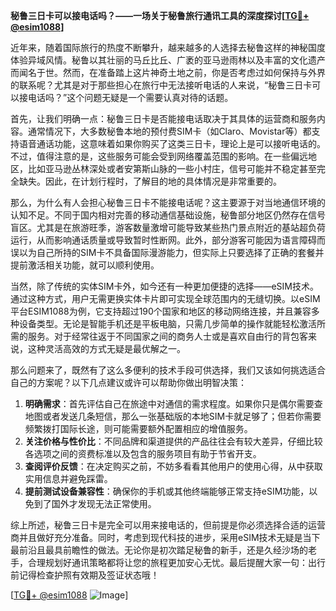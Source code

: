**秘鲁三日卡可以接电话吗？——一场关于秘鲁旅行通讯工具的深度探讨[[TG💪+ @esim1088](https://t.me/s/esim1088)]**

近年来，随着国际旅行的热度不断攀升，越来越多的人选择去秘鲁这样的神秘国度体验异域风情。秘鲁以其壮丽的马丘比丘、广袤的亚马逊雨林以及丰富的文化遗产而闻名于世。然而，在准备踏上这片神奇土地之前，你是否考虑过如何保持与外界的联系呢？尤其是对于那些担心在旅行中无法接听电话的人来说，“秘鲁三日卡可以接电话吗？”这个问题无疑是一个需要认真对待的话题。

首先，让我们明确一点：秘鲁三日卡是否能接电话取决于其具体的运营商和服务内容。通常情况下，大多数秘鲁本地的预付费SIM卡（如Claro、Movistar等）都支持语音通话功能，这意味着如果你购买了这类三日卡，理论上是可以接听电话的。不过，值得注意的是，这些服务可能会受到网络覆盖范围的影响。在一些偏远地区，比如亚马逊丛林深处或者安第斯山脉的一些小村庄，信号可能并不稳定甚至完全缺失。因此，在计划行程时，了解目的地的具体情况是非常重要的。

那么，为什么有人会担心秘鲁三日卡不能接电话呢？这主要源于对当地通信环境的认知不足。不同于国内相对完善的移动通信基础设施，秘鲁部分地区仍然存在信号盲区。尤其是在旅游旺季，游客数量激增可能导致某些热门景点附近的基站超负荷运行，从而影响通话质量或导致暂时性断网。此外，部分游客可能因为语言障碍而误以为自己所持的SIM卡不具备国际漫游能力，但实际上只要选择了正确的套餐并提前激活相关功能，就可以顺利使用。

当然，除了传统的实体SIM卡外，如今还有一种更加便捷的选择——eSIM技术。通过这种方式，用户无需更换实体卡片即可实现全球范围内的无缝切换。以eSIM平台ESIM1088为例，它支持超过190个国家和地区的移动网络连接，并且兼容多种设备类型。无论是智能手机还是平板电脑，只需几步简单的操作就能轻松激活所需的服务。对于经常往返于不同国家之间的商务人士或是喜欢自由行的背包客来说，这种灵活高效的方式无疑是最优解之一。

那么问题来了，既然有了这么多便利的技术手段可供选择，我们又该如何挑选适合自己的方案呢？以下几点建议或许可以帮助你做出明智决策：

1. **明确需求**：首先评估自己在旅途中对通信的需求程度。如果你只是偶尔需要查地图或者发送几条短信，那么一张基础版的本地SIM卡就足够了；但若你需要频繁拨打国际长途，则可能需要额外配置相应的增值服务。
2. **关注价格与性价比**：不同品牌和渠道提供的产品往往会有较大差异，仔细比较各选项之间的资费标准以及包含的服务项目有助于节省开支。
3. **查阅评价反馈**：在决定购买之前，不妨多看看其他用户的使用心得，从中获取实用信息并避免踩雷。
4. **提前测试设备兼容性**：确保你的手机或其他终端能够正常支持eSIM功能，以免到了国外才发现无法正常使用。

综上所述，秘鲁三日卡是完全可以用来接电话的，但前提是你必须选择合适的运营商并且做好充分准备。同时，考虑到现代科技的进步，采用eSIM技术无疑是当下最前沿且最具前瞻性的做法。无论你是初次踏足秘鲁的新手，还是久经沙场的老手，合理规划好通讯策略都将让您的旅程更加安心无忧。最后提醒大家一句：出行前记得检查护照有效期及签证状态哦！

[[TG💪+ @esim1088](https://t.me/s/esim1088) ![Image](https://i.postimg.cc/4NQfJmqS/Snipaste-2025-05-13-00-14-12.png)]